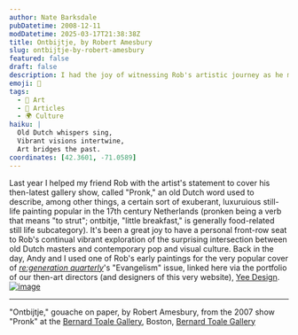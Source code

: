 ```yaml
---
author: Nate Barksdale
pubDatetime: 2008-12-11
modDatetime: 2025-03-17T21:38:38Z
title: Ontbijtje, by Robert Amesbury
slug: ontbijtje-by-robert-amesbury
featured: false
draft: false
description: I had the joy of witnessing Rob's artistic journey as he melds old Dutch traditions with contemporary visual culture.
emoji: 🎨
tags:
  - 🎨 Art
  - 📖 Articles
  - 🌍 Culture
haiku: |
  Old Dutch whispers sing,  
  Vibrant visions intertwine,  
  Art bridges the past.
coordinates: [42.3601, -71.0589]
---
```


Last year I helped my friend Rob with the artist's statement to cover his then-latest gallery show, called "Pronk," an old Dutch word used to describe, among other things, a certain sort of exuberant, luxuruious still-life painting popular in the 17th century Netherlands (pronken being a verb that means "to strut"; ontbitje, "little breakfast," is generally food-related still life subcategory). It's been a great joy to have a personal front-row seat to Rob's continual vibrant exploration of the surprising intersection between old Dutch masters and contemporary pop and visual culture. Back in the day, Andy and I used one of Rob's early paintings for the very popular cover of [_re:generation quarterly_](http://web.archive.org/web/20080626011911/http://yeedesign.com:80/portfolio/p_rq.html)'s "Evangelism" issue, linked here via the portfolio of our then-art directors (and designers of this very website), [Yee Design](http://web.archive.org/web/20080626011911/http://yeedesign.com:80/portfolio/p_rq.html). [![image](http://culture-making.com/media/Ontbijtje.jpg)](http://www.bernardtoalegallery.com/)

---

"Ontbijtje," gouache on paper, by Robert Amesbury, from the 2007 show "Pronk" at the [Bernard Toale Gallery](http://web.archive.org/web/20241217131527/https://www.bernardtoalegallery.com/), Boston, [Bernard Toale Gallery](http://web.archive.org/web/20241217131527/https://www.bernardtoalegallery.com/)
